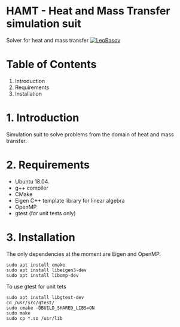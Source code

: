 # HAMT - Heat and Mass Transfer simulation suit
Solver for heat and mass transfer
[![LeoBasov](https://circleci.com/gh/LeoBasov/hamt.svg?style=svg)](https://app.circleci.com/pipelines/github/LeoBasov/hamt/)

# Table of Contents
1. Introduction
2. Requirements
3. Installation

# 1. Introduction
Simulation suit to solve problems from the domain of heat and mass transfer.

# 2. Requirements
- Ubuntu 18.04.
- g++ compiler
- CMake
- Eigen C++ template library for linear algebra
- OpenMP
- gtest (for unit tests only)

# 3. Installation
The only dependencies at the moment are Eigen and OpenMP.
```
sudo apt install cmake
sudo apt install libeigen3-dev
sudo apt install libomp-dev
```
To use gtest for unit tets
```
sudo apt install libgtest-dev
cd /usr/src/gtest/
sudo cmake -DBUILD_SHARED_LIBS=ON
sudo make
sudo cp *.so /usr/lib
```
